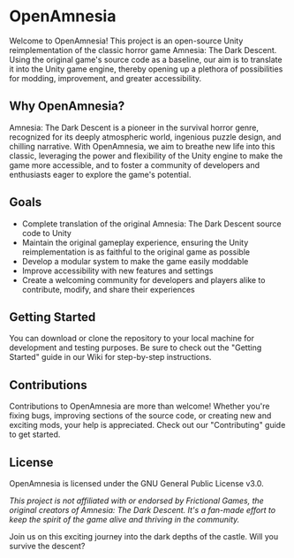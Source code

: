 # OpenAmnesia
Welcome to OpenAmnesia! This project is an open-source Unity reimplementation of the classic horror game Amnesia: The Dark Descent. Using the original game's source code as a baseline, our aim is to translate it into the Unity game engine, thereby opening up a plethora of possibilities for modding, improvement, and greater accessibility.

## Why OpenAmnesia?

Amnesia: The Dark Descent is a pioneer in the survival horror genre, recognized for its deeply atmospheric world, ingenious puzzle design, and chilling narrative. With OpenAmnesia, we aim to breathe new life into this classic, leveraging the power and flexibility of the Unity engine to make the game more accessible, and to foster a community of developers and enthusiasts eager to explore the game's potential.

## Goals

- Complete translation of the original Amnesia: The Dark Descent source code to Unity
- Maintain the original gameplay experience, ensuring the Unity reimplementation is as faithful to the original game as possible
- Develop a modular system to make the game easily moddable
- Improve accessibility with new features and settings
- Create a welcoming community for developers and players alike to contribute, modify, and share their experiences

## Getting Started

You can download or clone the repository to your local machine for development and testing purposes. Be sure to check out the "Getting Started" guide in our Wiki for step-by-step instructions.

## Contributions

Contributions to OpenAmnesia are more than welcome! Whether you're fixing bugs, improving sections of the source code, or creating new and exciting mods, your help is appreciated. Check out our "Contributing" guide to get started.

## License

OpenAmnesia is licensed under the GNU General Public License v3.0.

*This project is not affiliated with or endorsed by Frictional Games, the original creators of Amnesia: The Dark Descent. It's a fan-made effort to keep the spirit of the game alive and thriving in the community.*

Join us on this exciting journey into the dark depths of the castle. Will you survive the descent?
